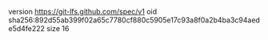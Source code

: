 version https://git-lfs.github.com/spec/v1
oid sha256:892d55ab399f02a65c7780cf880c5905e17c93a8f0a2b4ba3c94aede5d4fe222
size 16
